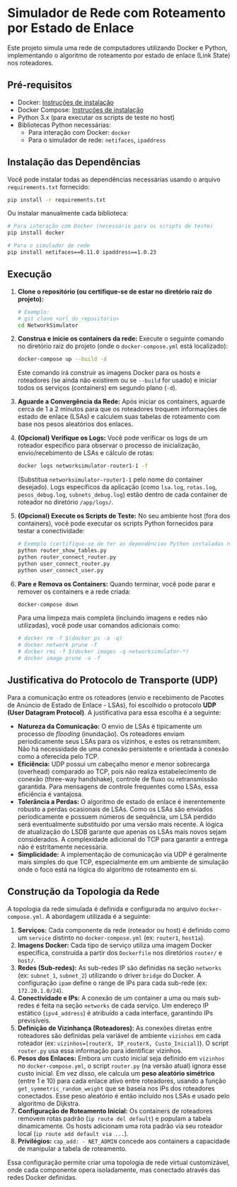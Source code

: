 # Simulador de Rede com Roteamento por Estado de Enlace

Este projeto simula uma rede de computadores utilizando Docker e Python, implementando o algoritmo de roteamento por estado de enlace (Link State) nos roteadores.

## Pré-requisitos

*   Docker: [Instruções de instalação](https://docs.docker.com/engine/install/)
*   Docker Compose: [Instruções de instalação](https://docs.docker.com/compose/install/)
*   Python 3.x (para executar os scripts de teste no host)
*   Bibliotecas Python necessárias:
    * Para interação com Docker: `docker`
    * Para o simulador de rede: `netifaces`, `ipaddress`

## Instalação das Dependências

Você pode instalar todas as dependências necessárias usando o arquivo `requirements.txt` fornecido:

```bash
pip install -r requirements.txt
```

Ou instalar manualmente cada biblioteca:

```bash
# Para interação com Docker (necessário para os scripts de teste)
pip install docker

# Para o simulador de rede
pip install netifaces==0.11.0 ipaddress==1.0.23
```

## Execução

1.  **Clone o repositório (ou certifique-se de estar no diretório raiz do projeto):**
    ```bash
    # Exemplo:
    # git clone <url_do_repositorio>
    cd NetworkSimulator
    ```

2.  **Construa e inicie os containers da rede:**
    Execute o seguinte comando no diretório raiz do projeto (onde o `docker-compose.yml` está localizado):
    ```bash
    docker-compose up --build -d
    ```
    Este comando irá construir as imagens Docker para os hosts e roteadores (se ainda não existirem ou se `--build` for usado) e iniciar todos os serviços (containers) em segundo plano (`-d`).

3.  **Aguarde a Convergência da Rede:**
    Após iniciar os containers, aguarde cerca de 1 a 2 minutos para que os roteadores troquem informações de estado de enlace (LSAs) e calculem suas tabelas de roteamento com base nos pesos aleatórios dos enlaces.

4.  **(Opcional) Verifique os Logs:**
    Você pode verificar os logs de um roteador específico para observar o processo de inicialização, envio/recebimento de LSAs e cálculo de rotas:
    ```bash
    docker logs networksimulator-router1-1 -f
    ```
    (Substitua `networksimulator-router1-1` pelo nome do container desejado). Logs específicos da aplicação (como `lsa.log`, `rotas.log`, `pesos_debug.log`, `subnets_debug.log`) estão dentro de cada container de roteador no diretório `/app/logs/`.

5.  **(Opcional) Execute os Scripts de Teste:**
    No seu ambiente host (fora dos containers), você pode executar os scripts Python fornecidos para testar a conectividade:
    ```bash
    # Exemplo (certifique-se de ter as dependências Python instaladas no host):
    python router_show_tables.py
    python router_connect_router.py
    python user_connect_router.py
    python user_connect_user.py
    ```

6.  **Pare e Remova os Containers:**
    Quando terminar, você pode parar e remover os containers e a rede criada:
    ```bash
    docker-compose down
    ```
    Para uma limpeza mais completa (incluindo imagens e redes não utilizadas), você pode usar comandos adicionais como:
    ```bash
    # docker rm -f $(docker ps -a -q)
    # docker network prune -f
    # docker rmi -f $(docker images -q networksimulator-*)
    # docker image prune -a -f
    ```

## Justificativa do Protocolo de Transporte (UDP)

Para a comunicação entre os roteadores (envio e recebimento de Pacotes de Anúncio de Estado de Enlace - LSAs), foi escolhido o protocolo **UDP (User Datagram Protocol)**. A justificativa para essa escolha é a seguinte:

*   **Natureza da Comunicação:** O envio de LSAs é tipicamente um processo de *flooding* (inundação). Os roteadores enviam periodicamente seus LSAs para os vizinhos, e estes os retransmitem. Não há necessidade de uma conexão persistente e orientada à conexão como a oferecida pelo TCP.
*   **Eficiência:** UDP possui um cabeçalho menor e menor sobrecarga (overhead) comparado ao TCP, pois não realiza estabelecimento de conexão (three-way handshake), controle de fluxo ou retransmissão garantida. Para mensagens de controle frequentes como LSAs, essa eficiência é vantajosa.
*   **Tolerância a Perdas:** O algoritmo de estado de enlace é inerentemente robusto a perdas ocasionais de LSAs. Como os LSAs são enviados periodicamente e possuem números de sequência, um LSA perdido será eventualmente substituído por uma versão mais recente. A lógica de atualização do LSDB garante que apenas os LSAs mais novos sejam considerados. A complexidade adicional do TCP para garantir a entrega não é estritamente necessária.
*   **Simplicidade:** A implementação de comunicação via UDP é geralmente mais simples do que TCP, especialmente em um ambiente de simulação onde o foco está na lógica do algoritmo de roteamento em si.

## Construção da Topologia da Rede

A topologia da rede simulada é definida e configurada no arquivo `docker-compose.yml`. A abordagem utilizada é a seguinte:

1.  **Serviços:** Cada componente da rede (roteador ou host) é definido como um `service` distinto no `docker-compose.yml` (ex: `router1`, `host1a`).
2.  **Imagens Docker:** Cada tipo de serviço utiliza uma imagem Docker específica, construída a partir dos `Dockerfile` nos diretórios `router/` e `host/`.
3.  **Redes (Sub-redes):** As sub-redes IP são definidas na seção `networks` (ex: `subnet_1`, `subnet_2`) utilizando o driver `bridge` do Docker. A configuração `ipam` define o range de IPs para cada sub-rede (ex: `172.20.1.0/24`).
4.  **Conectividade e IPs:** A conexão de um container a uma ou mais sub-redes é feita na seção `networks` de cada serviço. Um endereço IP estático (`ipv4_address`) é atribuído a cada interface, garantindo IPs previsíveis.
5.  **Definição de Vizinhança (Roteadores):** As conexões diretas entre roteadores são definidas pela variável de ambiente `vizinhos` em cada roteador (ex: `vizinhos=[routerX, IP_routerX, Custo_Inicial]`). O script `router.py` usa essa informação para identificar vizinhos.
6.  **Pesos dos Enlaces:** Embora um custo inicial seja definido em `vizinhos` no `docker-compose.yml`, o script `router.py` (na versão atual) ignora esse custo inicial. Em vez disso, ele calcula um **peso aleatório simétrico** (entre 1 e 10) para cada enlace ativo entre roteadores, usando a função `get_symmetric_random_weight` que se baseia nos IPs dos roteadores conectados. Esse peso aleatório é então incluído nos LSAs e usado pelo algoritmo de Dijkstra.
7.  **Configuração de Roteamento Inicial:** Os containers de roteadores removem rotas padrão (`ip route del default`) e populam a tabela dinamicamente. Os hosts adicionam uma rota padrão via seu roteador local (`ip route add default via ...`).
8.  **Privilégios:** `cap_add: - NET_ADMIN` concede aos containers a capacidade de manipular a tabela de roteamento.

Essa configuração permite criar uma topologia de rede virtual customizável, onde cada componente opera isoladamente, mas conectado através das redes Docker definidas.

